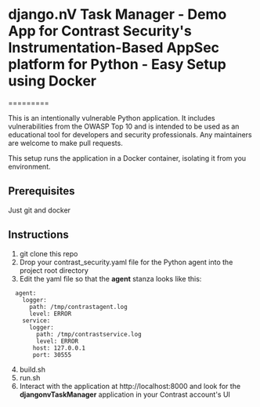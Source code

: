 # django.nV Task Manager - Demo App for Contrast Security's Instrumentation-Based AppSec platform for Python - Easy Setup using Docker
=========

This is an intentionally vulnerable Python application. It includes vulnerabilities from the OWASP Top 10 and is intended to be used as an educational tool for developers and security professionals. Any maintainers are welcome to make pull requests.

This setup runs the application in a Docker container, isolating it from you environment.

## Prerequisites

Just git and docker

## Instructions
1. git clone this repo
2. Drop your contrast_security.yaml file for the Python agent into the project root directory
3. Edit the yaml file so that the **agent** stanza looks like this:

```
  agent: 
    logger:
      path: /tmp/contrastagent.log
      level: ERROR
    service: 
      logger: 
        path: /tmp/contrastservice.log
        level: ERROR
       host: 127.0.0.1
       port: 30555
```

4. build.sh
5. run.sh
6. Interact with the application at http://localhost:8000 and look for the **djangonvTaskManager** application in your Contrast account's UI
